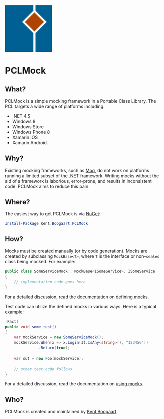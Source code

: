 ![Logo](Art/Logo150x150.png "Logo")

# PCLMock

## What?
 
PCLMock is a simple mocking framework in a Portable Class Library. The PCL targets a wide range of platforms including:

* .NET 4.5
* Windows 8
* Windows Store
* Windows Phone 8
* Xamarin iOS
* Xamarin Android.

## Why?

Existing mocking frameworks, such as [Moq](https://github.com/Moq/moq4), do not work on platforms running a limited subset of the .NET framework. Writing mocks without the aid of a framework is laborious, error-prone, and results in inconsistent code. PCLMock aims to reduce this pain.

## Where?

The easiest way to get PCLMock is via [NuGet](http://www.nuget.org/packages/Kent.Boogaart.PCLMock/):

```PowerShell
Install-Package Kent.Boogaart.PCLMock
```

## How?

Mocks must be created manually (or by code generation). Mocks are created by subclassing `MockBase<T>`, where `T` is the interface or non-`sealed` class being mocked. For example:

```C#
public class SomeServiceMock : MockBase<ISomeService>, ISomeService
{
    // implementation code goes here
}
```

For a detailed discussion, read the documentation on [defining mocks](Doc/defining-mocks.md).

Test code can utilize the defined mocks in various ways. Here is a typical example:

```C#
[Fact]
public void some_test()
{
    var mockService = new SomeServiceMock();
	mockService.When(x => x.Login(It.IsAny<string>(), "123456"))
	           .Return(true);

    var sut = new Foo(mockService);

    // other test code follows
}
```

For a detailed discussion, read the documentation on [using mocks](Doc/using-mocks.md).

## Who?

PCLMock is created and maintained by [Kent Boogaart](http://kent-boogaart.com).